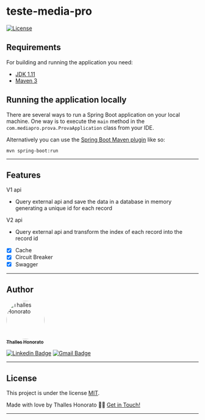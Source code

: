 # teste-media-pro

[![License](http://img.shields.io/:license-apache-blue.svg)](http://www.apache.org/licenses/LICENSE-2.0.html)

## Requirements

For building and running the application you need:

- [JDK 1.11](https://www.oracle.com/java/technologies/downloads/#java11)
- [Maven 3](https://maven.apache.org)

## Running the application locally

There are several ways to run a Spring Boot application on your local machine. One way is to execute the `main` method in the `com.mediapro.prova.ProvaApplication` class from your IDE.

Alternatively you can use the [Spring Boot Maven plugin](https://docs.spring.io/spring-boot/docs/current/reference/html/build-tool-plugins-maven-plugin.html) like so:

```shell
mvn spring-boot:run
```

---

## Features

V1 api
- Query external api and save the data in a database in memory generating a unique id for each record

V2 api 
- Query external api and transform the index of each record into the record id

- [x] Cache
- [x] Circuit Breaker
- [x] Swagger

---

## Author

<a href="https://blizan.com.br">
 <img style="border-radius: 50%;" src="https://avatars.githubusercontent.com/u/18669751?v=4" width="100px;" alt="Thalles Honorato"/>
 <br />
 <sub><b>Thalles Honorato</b></sub></a>
 <br />

[![Linkedin Badge](https://img.shields.io/badge/-Thalles-blue?style=flat-square&logo=Linkedin&logoColor=white&link=https://www.linkedin.com/in/thalles-honorato-72274012b/)](https://www.linkedin.com/in/thalles-honorato-72274012b/) 
[![Gmail Badge](https://img.shields.io/badge/-thallesrv1@gmail.com-c14438?style=flat-square&logo=Gmail&logoColor=white&link=mailto:thallesrv1@gmail.com)](mailto:thallesrv1@gmail.com)

---

## License

This project is under the license [MIT](./LICENSE).

Made with love by Thalles Honorato 👋🏽 [Get in Touch!](https://www.linkedin.com/in/thalles-honorato-72274012b/)

---

